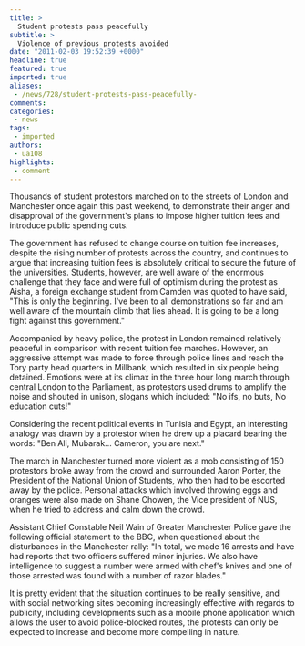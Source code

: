 ```yaml
---
title: >
  Student protests pass peacefully
subtitle: >
  Violence of previous protests avoided
date: "2011-02-03 19:52:39 +0000"
headline: true
featured: true
imported: true
aliases:
 - /news/728/student-protests-pass-peacefully-
comments:
categories:
 - news
tags:
 - imported
authors:
 - ua108
highlights:
 - comment
---
```


Thousands of student protestors marched on to the streets of London and Manchester once again this past weekend, to demonstrate their anger and disapproval of the government's plans to impose higher tuition fees and introduce public spending cuts.

The government has refused to change course on tuition fee increases, despite the rising number of protests across the country, and continues to argue that increasing tuition fees is absolutely critical to secure the future of the universities. Students, however, are well aware of the enormous challenge that they face and were full of optimism during the protest as Aisha, a foreign exchange student from Camden was quoted to have said, "This is only the beginning. I've been to all demonstrations so far and am well aware of the mountain climb that lies ahead. It is going to be a long fight against this government."

Accompanied by heavy police, the protest in London remained relatively peaceful in comparison with recent tuition fee marches. However, an aggressive attempt was made to force through police lines and reach the Tory party head quarters in Millbank, which resulted in six people being detained. Emotions were at its climax in the three hour long march through central London to the Parliament, as protestors used drums to amplify the noise and shouted in unison, slogans which included: "No ifs, no buts, No education cuts!"

Considering the recent political events in Tunisia and Egypt, an interesting analogy was drawn by a protestor when he drew up a placard bearing the words: "Ben Ali, Mubarak... Cameron, you are next."

The march in Manchester turned more violent as a mob consisting of 150 protestors broke away from the crowd and surrounded Aaron Porter, the President of the National Union of Students, who then had to be escorted away by the police. Personal attacks which involved throwing eggs and oranges were also made on Shane Chowen, the Vice president of NUS, when he tried to address and calm down the crowd.

Assistant Chief Constable Neil Wain of Greater Manchester Police gave the following official statement to the BBC, when questioned about the disturbances in the Manchester rally: "In total, we made 16 arrests and have had reports that two officers suffered minor injuries. We also have intelligence to suggest a number were armed with chef's knives and one of those arrested was found with a number of razor blades."

It is pretty evident that the situation continues to be really sensitive, and with social networking sites becoming increasingly effective with regards to publicity, including developments such as a mobile phone application which allows the user to avoid police-blocked routes, the protests can only be expected to increase and become more compelling in nature.
